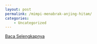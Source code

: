 ```yaml
---
layout: post
permalink: /mimpi-menabrak-anjing-hitam/
categories:
    - Uncategorized
---
```


[Baca Selengkapnya](/01)